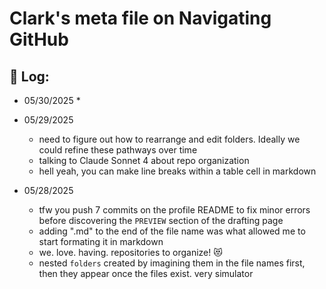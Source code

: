 # Clark's meta file on Navigating GitHub



## 📝 Log:
* 05/30/2025
  * 

* 05/29/2025
  * need to figure out how to rearrange and edit folders. Ideally we could refine these pathways over time
  * talking to Claude Sonnet 4 about repo organization
  * hell yeah, you can make line breaks within a table cell in markdown

* 05/28/2025
  * tfw you push 7 commits on the profile README to fix minor errors before discovering the `PREVIEW` section of the drafting page
  * adding ".md" to the end of the file name was what allowed me to start formating it in markdown
  * we. love. having. repositories to organize! 😻
  * nested `folders` created by imagining them in the file names first, then they appear once the files exist. very simulator
